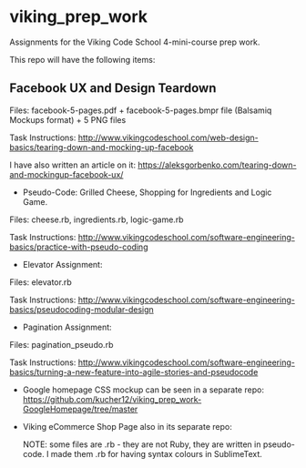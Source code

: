 # viking_prep_work
Assignments for the Viking Code School 4-mini-course prep work.

This repo will have the following items:

<h2>Facebook UX and Design Teardown</h2>

Files: facebook-5-pages.pdf + facebook-5-pages.bmpr file (Balsamiq Mockups format) + 5 PNG files

Task Instructions: http://www.vikingcodeschool.com/web-design-basics/tearing-down-and-mocking-up-facebook

I have also written an article on it: https://aleksgorbenko.com/tearing-down-and-mockingup-facebook-ux/

- Pseudo-Code: Grilled Cheese, Shopping for Ingredients and Logic Game.

Files: cheese.rb, ingredients.rb, logic-game.rb

Task Instructions: http://www.vikingcodeschool.com/software-engineering-basics/practice-with-pseudo-coding

- Elevator Assignment:

Files: elevator.rb

Task Instructions: http://www.vikingcodeschool.com/software-engineering-basics/pseudocoding-modular-design

- Pagination Assignment:

Files: pagination_pseudo.rb

Task Instructions: http://www.vikingcodeschool.com/software-engineering-basics/turning-a-new-feature-into-agile-stories-and-pseudocode

- Google homepage CSS mockup can be seen in a separate repo: https://github.com/kucher12/viking_prep_work-GoogleHomepage/tree/master

- Viking eCommerce Shop Page also in its separate repo: 




    NOTE: some files are .rb - they are not Ruby, they are written in pseudo-code. I made them .rb for having syntax colours in SublimeText.

